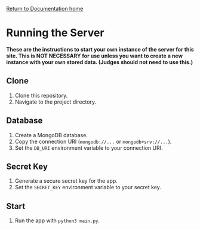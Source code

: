[Return to Documentation home](/README.md)

# Running the Server
**These are the instructions to start your own instance of the server for this site. This is NOT NECESSARY for use unless you want to create a new instance with your own stored data. (Judges should not need to use this.)**

## Clone
1. Clone this repository.
2. Navigate to the project directory.

## Database
1. Create a MongoDB database.
2. Copy the connection URI (`mongodb://...` or `mongodb+srv://...`).
3. Set the `DB_URI` environment variable to your connection URI.

## Secret Key
1. Generate a secure secret key for the app.
2. Set the `SECRET_KEY` environment variable to your secret key.

## Start
1. Run the app with `python3 main.py`.
